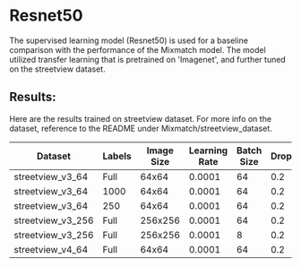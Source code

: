 # Resnet50

The supervised learning model (Resnet50) is used for a baseline comparison with the performance of the Mixmatch model.
The model utilized transfer learning that is pretrained on 'Imagenet', and further tuned on the streetview dataset.

## Results:
Here are the results trained on streetview dataset. For more info on the dataset, reference to the README under Mixmatch/streetview_dataset.

| Dataset           | Labels | Image Size | Learning Rate | Batch Size | Dropout | Pretrained | Accuracy |
|-------------------|--------|------------|---------------|------------|---------|------------|----------|
| streetview_v3_64  | Full   | 64x64      | 0.0001        | 64         | 0.2     | Yes        | 78.1     |
| streetview_v3_64  | 1000   | 64x64      | 0.0001        | 64         | 0.2     | Yes        | 0.679    |
| streetview_v3_64  | 250    | 64x64      | 0.0001        | 64         | 0.2     | Yes        | 0.523    |
| streetview_v3_256 | Full   | 256x256    | 0.0001        | 64         | 0.2     | Yes        | 86.4     |
| streetview_v3_256 | Full   | 256x256    | 0.0001        | 8          | 0.2     | Yes        | 84.48    |
| streetview_v4_64  | Full   | 64x64      | 0.0001        | 64         | 0.2     | No         | 73.8     |